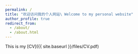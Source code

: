 ```yaml
---
permalink: /
title: "欢迎访问我的个人网站\ Welcome to my personal website"
author_profile: true
redirect_from: 
  - /about/
  - /about.html
---
```


This is my [CV]({{ site.baseurl }}/files/CV.pdf)
